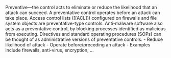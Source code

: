 
Preventive—the control acts to eliminate or reduce the likelihood that an attack can succeed. A preventative control operates before an attack can take place. Access control lists ([[ACL]]) configured on firewalls and file system objects are preventative-type controls. Anti-malware software also acts as a preventative control, by blocking processes identified as malicious from executing. Directives and standard operating procedures (SOPs) can be thought of as administrative versions of preventative controls.
	-   Reduce likelihood of attack
	-   Operate before/preceding an attack
	-   Examples include firewalls, anti-virus, encryption, ...
	
	
